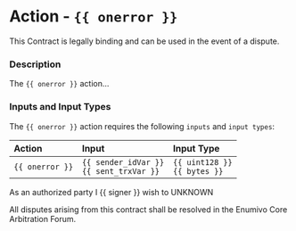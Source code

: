 # Action - `{{ onerror }}`

This Contract is legally binding and can be used in the event of a dispute.

### Description

The `{{ onerror }}` action... 

### Inputs and Input Types

The `{{ onerror }}` action requires the following `inputs` and `input types`:

| Action | Input | Input Type |
|:--|:--|:--|
| `{{ onerror }}` | `{{ sender_idVar }}`<br/>`{{ sent_trxVar }}` | `{{ uint128 }}`<br/>`{{ bytes }}` |

As an authorized party I {{ signer }} wish to UNKNOWN

All disputes arising from this contract shall be resolved in the Enumivo Core Arbitration Forum. 
